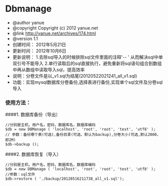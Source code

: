 Dbmanage
========
* @author yanue
* @copyright Copyright (c) 2012 yanue.net
* @link http://yanue.net/archives/174.html
* @version 1.1
* 创建时间： 2012年5月21日
* 更新时间： 2012年10月6日
* 更新说明： 
		1.去除sql导入的时候排除sql文件里面的注释'-- ' 从而解决sql中单双引号不能导入
		2.单行读取后的sql直接执行，避免重新将sql语句组合到数组中再从数组中读取导入sql，提高效率
* 说明：分卷文件是以_v1.sql为结尾(20120522021241_all_v1.sql)
* 功能：实现mysql数据库分卷备份,选择表进行备份,实现单个sql文件及分卷sql导入
### 使用方法：

####1. 数据库备份（导出）

    //分别是主机，用户名，密码，数据库名，数据库编码
    $db = new DBManage ( 'localhost', 'root', 'root', 'test', 'utf8' );
    // 参数：备份哪个表(可选),备份目录(可选，默认为backup),分卷大小(可选,默认2000，即2M)
    $db->backup ();
    
####2. 数据库恢复（导入）

    //分别是主机，用户名，密码，数据库名，数据库编码
    $db = new DBManage ( 'localhost', 'root', 'root', 'test', 'utf8' );
    //参数：sql文件
    $db->restore ( './backup/20120516211738_all_v1.sql');

